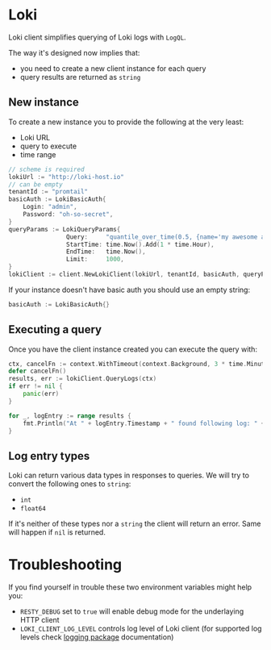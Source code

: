 # Loki

Loki client simplifies querying of Loki logs with `LogQL`.

The way it's designed now implies that:
* you need to create a new client instance for each query
* query results are returned as `string`

## New instance
To create a new instance you to provide the following at the very least:
* Loki URL
* query to execute
* time range

```go
// scheme is required
lokiUrl := "http://loki-host.io"
// can be empty
tenantId := "promtail"
basicAuth := LokiBasicAuth{
    Login: "admin",
    Password: "oh-so-secret",
}
queryParams := LokiQueryParams{
				Query:     "quantile_over_time(0.5, {name='my awesome app'} | json| unwrap duration [10s]) by name",
				StartTime: time.Now().Add(1 * time.Hour),
				EndTime:   time.Now(),
				Limit:     1000,
}
lokiClient := client.NewLokiClient(lokiUrl, tenantId, basicAuth, queryParams)
```

If your instance doesn't have basic auth you should use an empty string:
```go
basicAuth := LokiBasicAuth{}
```

## Executing a query
Once you have the client instance created you can execute the query with:
```go
ctx, cancelFn := context.WithTimeout(context.Background, 3 * time.Minute)
defer cancelFn()
results, err := lokiClient.QueryLogs(ctx)
if err != nil {
    panic(err)
}

for _, logEntry := range results {
    fmt.Println("At " + logEntry.Timestamp + " found following log: " + logEntry.Log)
}
```

## Log entry types
Loki can return various data types in responses to queries. We will try to convert the following ones to `string`:
* `int`
* `float64`

If it's neither of these types nor a `string` the client will return an error. Same will happen if `nil` is returned.

# Troubleshooting
If you find yourself in trouble these two environment variables might help you:
* `RESTY_DEBUG` set to `true` will enable debug mode for the underlaying HTTP client
* `LOKI_CLIENT_LOG_LEVEL` controls log level of Loki client (for supported log levels check [logging package](../logging.md) documentation)